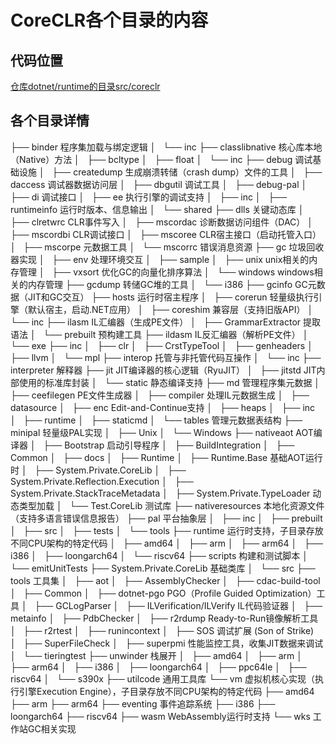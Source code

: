 # CoreCLR各个目录的内容

## 代码位置

[仓库dotnet/runtime的目录src/coreclr](https://github.com/dotnet/runtime/tree/main/src/coreclr)

## 各个目录详情

├── binder 程序集加载与绑定逻辑
│   └── inc
├── classlibnative 核心库本地（Native）方法
│   ├── bcltype
│   ├── float
│   └── inc
├── debug 调试基础设施
│   ├── createdump 生成崩溃转储（crash dump）文件的工具
│   ├── daccess 调试器数据访问层
│   ├── dbgutil 调试工具
│   ├── debug-pal
│   ├── di 调试接口
│   ├── ee 执行引擎的调试支持
│   ├── inc
│   ├── runtimeinfo 运行时版本、信息输出
│   └── shared
├── dlls 关键动态库
│   ├── clretwrc CLR事件写入
│   ├── mscordac 诊断数据访问组件（DAC）
│   ├── mscordbi CLR调试接口
│   ├── mscoree CLR宿主接口（启动托管入口）
│   ├── mscorpe 元数据工具
│   └── mscorrc 错误消息资源
├── gc 垃圾回收器实现
│   ├── env 处理环境交互
│   ├── sample
│   ├── unix unix相关的内存管理
│   ├── vxsort 优化GC的向量化排序算法
│   └── windows windows相关的内存管理
├── gcdump 转储GC堆的工具
│   └── i386
├── gcinfo GC元数据（JIT和GC交互）
├── hosts 运行时宿主程序
│   ├── corerun 轻量级执行引擎（默认宿主，启动.NET应用）
│   ├── coreshim 兼容层（支持旧版API）
│   └── inc
├── ilasm IL汇编器（生成PE文件）
│   ├── GrammarExtractor 提取语法
│   └── prebuilt 预构建工具
├── ildasm IL反汇编器（解析PE文件）
│   └── exe
├── inc
│   ├── clr
│   ├── CrstTypeTool
│   ├── genheaders
│   ├── llvm
│   └── mpl
├── interop 托管与非托管代码互操作
│   └── inc
├── interpreter 解释器
├── jit JIT编译器的核心逻辑（RyuJIT）
│   ├── jitstd JIT内部使用的标准库封装
│   └── static 静态编译支持
├── md 管理程序集元数据
│   ├── ceefilegen PE文件生成器
│   ├── compiler 处理IL元数据生成
│   ├── datasource
│   ├── enc Edit-and-Continue支持
│   ├── heaps
│   ├── inc
│   ├── runtime
│   ├── staticmd
│   └── tables 管理元数据表结构
├── minipal 轻量级PAL实现
│   ├── Unix
│   └── Windows
├── nativeaot AOT编译器
│   ├── Bootstrap 启动引导程序
│   ├── BuildIntegration
│   ├── Common
│   ├── docs
│   ├── Runtime
│   ├── Runtime.Base 基础AOT运行时
│   ├── System.Private.CoreLib
│   ├── System.Private.Reflection.Execution
│   ├── System.Private.StackTraceMetadata
│   ├── System.Private.TypeLoader 动态类型加载
│   └── Test.CoreLib 测试库
├── nativeresources 本地化资源文件（支持多语言错误信息报告）
├── pal 平台抽象层
│   ├── inc
│   ├── prebuilt
│   ├── src
│   ├── tests
│   └── tools
├── runtime 运行时支持，子目录存放不同CPU架构的特定代码
│   ├── amd64
│   ├── arm
│   ├── arm64
│   ├── i386
│   ├── loongarch64
│   └── riscv64
├── scripts 构建和测试脚本
│   └── emitUnitTests
├── System.Private.CoreLib 基础类库
│   └── src
├── tools 工具集
│   ├── aot
│   ├── AssemblyChecker
│   ├── cdac-build-tool
│   ├── Common
│   ├── dotnet-pgo PGO（Profile Guided Optimization）工具
│   ├── GCLogParser
│   ├── ILVerification/ILVerify IL代码验证器
│   ├── metainfo
│   ├── PdbChecker
│   ├── r2rdump Ready-to-Run镜像解析工具
│   ├── r2rtest
│   ├── runincontext
│   ├── SOS 调试扩展 (Son of Strike)
│   ├── SuperFileCheck
│   ├── superpmi 性能监控工具，收集JIT数据来调试
│   └── tieringtest
├── unwinder 栈展开
│   ├── amd64
│   ├── arm
│   ├── arm64
│   ├── i386
│   ├── loongarch64
│   ├── ppc64le
│   ├── riscv64
│   └── s390x
├── utilcode 通用工具库
└── vm 虚拟机核心实现（执行引擎Execution Engine），子目录存放不同CPU架构的特定代码
    ├── amd64
    ├── arm
    ├── arm64
    ├── eventing 事件追踪系统
    ├── i386
    ├── loongarch64
    ├── riscv64
    ├── wasm WebAssembly运行时支持
    └── wks 工作站GC相关实现
